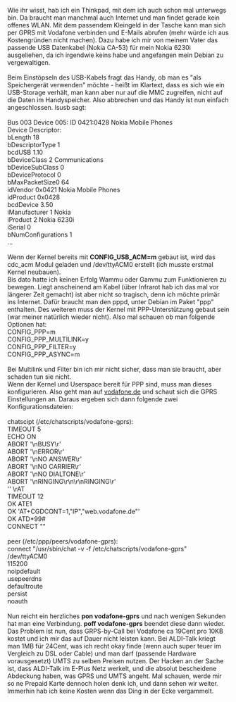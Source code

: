 <html><body><p>Wie ihr wisst, hab ich ein Thinkpad, mit dem ich auch schon mal unterwegs bin. Da braucht man manchmal auch Internet und man findet gerade kein offenes WLAN. Mit dem passendem Kleingeld in der Tasche kann man sich per GPRS mit Vodafone verbinden und E-Mails abrufen (mehr würde ich aus Kostengründen nicht machen). Dazu habe ich mir von meinem Vater das passende USB Datenkabel (Nokia CA-53) für mein Nokia 6230i ausgeliehen, da ich irgendwie keins habe und angefangen mein Debian zu vergewaltigen.<br>
<br>
Beim Einstöpseln des USB-Kabels fragt das Handy, ob man es "als Speichergerät verwenden" möchte - heißt im Klartext, dass es sich wie ein USB-Storage verhält, man kann aber nur auf die MMC zugreifen, nicht auf die Daten im Handyspeicher. Also abbrechen und das Handy ist nun einfach angeschlossen. lsusb sagt:<br>
<br>
Bus 003 Device 005: ID 0421:0428 Nokia Mobile Phones<br>
Device Descriptor:<br>
  bLength                18<br>
  bDescriptorType         1<br>
  bcdUSB               1.10<br>
  bDeviceClass            2 Communications<br>
  bDeviceSubClass         0<br>
  bDeviceProtocol         0<br>
  bMaxPacketSize0        64<br>
  idVendor           0x0421 Nokia Mobile Phones<br>
  idProduct          0x0428<br>
  bcdDevice            3.50<br>
  iManufacturer           1 Nokia<br>
  iProduct                2 Nokia 6230i<br>
  iSerial                 0<br>
  bNumConfigurations      1<br>
...<br>
<br>
Wenn der Kernel bereits mit <strong>CONFIG_USB_ACM=m</strong> gebaut ist, wird das cdc_acm Modul geladen und /dev/ttyACM0 erstellt (ich musste erstmal Kernel neubauen).<br>
Bis dato hatte ich keinen Erfolg Wammu oder Gammu zum Funktionieren zu bewegen. Liegt anscheinend am Kabel (über Infrarot hab ich das mal vor längerer Zeit gemacht) ist aber nicht so tragisch, denn ich möchte primär ins Internet. Dafür braucht man den pppd, unter Debian im Paket "ppp" enthalten. Des weiteren muss der Kernel mit PPP-Unterstützung gebaut sein (war meiner natürlich wieder nicht). Also mal schauen ob man folgende Optionen hat:<br>
CONFIG_PPP=m<br>
CONFIG_PPP_MULTILINK=y<br>
CONFIG_PPP_FILTER=y<br>
CONFIG_PPP_ASYNC=m<br>
<br>
Bei Multilink und Filter bin ich mir nicht sicher, dass man sie braucht, aber schaden tun sie nicht.<br>
Wenn der Kernel und Userspace bereit für PPP sind, muss man dieses konfigurieren. Also geht man auf <a href="http://www.vodafone.de/business/support_download/59330.html" target="_blank">vodafone.de</a> und schaut sich die GPRS Einstellungen an. Daraus ergeben sich dann folgende zwei Konfigurationsdateien:<br>
<br>
chatscipt (/etc/chatscripts/vodafone-gprs):<br>
TIMEOUT         5<br>
ECHO            ON<br>
ABORT           '\nBUSY\r'<br>
ABORT           '\nERROR\r'<br>
ABORT           '\nNO ANSWER\r'<br>
ABORT           '\nNO CARRIER\r'<br>
ABORT           '\nNO DIALTONE\r'<br>
ABORT           '\nRINGING\r\n\r\nRINGING\r'<br>
''              \rAT<br>
TIMEOUT         12<br>
OK              ATE1<br>
OK              'AT+CGDCONT=1,"IP","web.vodafone.de"'<br>
OK              ATD*99#<br>
CONNECT ""<br>
<br>
peer (/etc/ppp/peers/vodafone-gprs):<br>
connect "/usr/sbin/chat -v -f /etc/chatscripts/vodafone-gprs"<br>
/dev/ttyACM0<br>
115200<br>
noipdefault<br>
usepeerdns<br>
defaultroute<br>
persist<br>
noauth<br>
<br>
Nun reicht ein herzliches <strong>pon vodafone-gprs</strong> und nach wenigen Sekunden hat man eine Verbindung. <strong>poff vodafone-gprs</strong> beendet diese dann wieder.<br>
Das Problem ist nun, dass GRPS-by-Call bei Vodafone ca 19Cent pro 10KB kostet und ich mir das auf Dauer nicht leisten kann. Bei ALDI-Talk kriegt man 1MB für 24Cent, was ich recht okay finde (wenn auch super teuer im Vergleich zu DSL oder Cable) und man darf (passende Hardware vorausgesetzt) UMTS zu selben Preisen nutzen. Der Hacken an der Sache ist, dass ALDI-Talk im E-Plus Netz werkelt, und die absolut bescheidene Abdeckung haben, was GPRS und UMTS angeht. Mal schauen, werde mir so ne Prepaid Karte dennoch holen denk ich, und dann sehen wir weiter. Immerhin hab ich keine Kosten wenn das Ding in der Ecke vergammelt.</p></body></html>